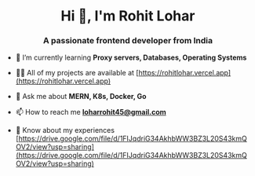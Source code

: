 <h1 align="center">Hi 👋, I'm Rohit Lohar</h1>
<h3 align="center">A passionate frontend developer from India</h3>

- 🌱 I’m currently learning **Proxy servers, Databases, Operating Systems**

- 👨‍💻 All of my projects are available at [https://rohitlohar.vercel.app](https://rohitlohar.vercel.app)

- 💬 Ask me about **MERN, K8s, Docker, Go**

- 📫 How to reach me **loharrohit45@gmail.com**

- 📄 Know about my experiences [https://drive.google.com/file/d/1FIJqdriG34AkhbWW3BZ3L20S43kmQOV2/view?usp=sharing](https://drive.google.com/file/d/1FIJqdriG34AkhbWW3BZ3L20S43kmQOV2/view?usp=sharing)

